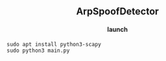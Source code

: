 <h2 align="center">ArpSpoofDetector</h2>

<h4 align="center">launch</h4>

```
sudo apt install python3-scapy
sudo python3 main.py
```

